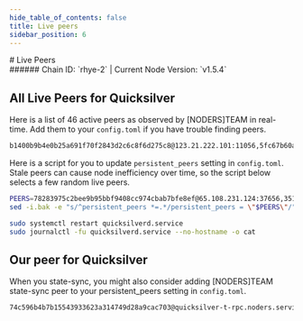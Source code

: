 ```yaml
---
hide_table_of_contents: false
title: Live peers
sidebar_position: 6
---
```


<div class="h1-with-icon icon-quicksilver">
# Live Peers
</div>
###### Chain ID: `rhye-2` | Current Node Version: `v1.5.4`

## All Live Peers for Quicksilver
Here is a list of 46 active peers as observed by [NODERS]TEAM in real-time. Add them to your `config.toml` if you have trouble finding peers.

```bash
b1400b9b4e0b25a691f70f2843d2c6c8f6d275c8@123.21.222.101:11056,5fc67b60aff6ce69e7b183cb35d045add8f3cf8e@65.109.65.248:50656,1bea687fdcde91698f654977540fb8814bcf05c6@212.23.222.220:26456,7f0596f0bcf4fa3b5dc7eae3c3233c62a13c438e@135.125.5.29:48656,0587ab2f60f3f1f8a6cae4397d4b1f16db05656d@45.85.147.96:26656,8dcd0e09cabdb4fb57bac48636ddb8df25672cb1@65.109.39.223:26686,760a6069c28f0b54548a656518471ca2b60481c6@135.181.133.249:16656,5a3c424c19d9ab694190a7805a2b1a146460d752@65.108.2.27:26656,2aed12a25bfa92e40ccb95c88692735a9488a17e@65.109.92.79:37656,47bedce5b92a08903f046df2ef11ba8721764143@85.239.240.33:11156,0265044736c3b59fb4982f3650cadebe457df561@167.86.99.7:16656,c3819ce50237e206e0c83eb1702423e85f9270ed@5.161.145.173:26656,fcf5eb2872fdde3ce23a1bf23708434025851411@47.147.226.147:55656,2a577a2f1a3c9e6fdcf19659af4ecc48f4525274@135.181.215.115:26776,1d5a1818a6c4158daeae8bb1374511e79c6d3b5c@65.21.200.161:11656,14f759decfc140208c6f438d20eb756519688fea@65.21.136.219:21026,d5519e378247dfb61dfe90652d1fe3e2b3005a5b@65.109.68.190:11156,018afd4c3a45522ccf3727898442d377805b8d2c@65.108.230.113:20026,bd4957d43b74ae9f6dd55e219cb4db21edacd86d@65.108.192.123:21656,41eed5cd425a67fff4ce81084e217e470fd76344@85.10.197.17:33656,532625a997a6f891405202968607f72afe004f15@202.61.225.157:26666,7fe3007cba4de49584cbdad9489ffecfc9651c57@65.108.79.246:26673,f7ef0268d8348c7f4413d476ecdc2dcfb48c3b53@142.132.202.92:32356,f5dad1992343dcfa00971e5ae886d0c8e1272d3f@51.89.14.181:26656,5c2a752c9b1952dbed075c56c600c3a79b58c395@195.3.220.54:27026,f23a0ba36c6126779999b6c2f935349c6a8827da@65.21.112.220:2050,f3dac81d784c4bed8a3e3fab6a1fd60797433276@95.216.102.121:61156,fd97edb925b849af2a8f34506e61d84683eed59c@65.108.206.118:61056,ab93bec8994135b468bd7f208132a7702b311729@219.100.163.45:57656,e7e70d20593e09c6dfbf479b7e654966607553b8@176.9.245.157:26656,e6bf55bc9f08958b7518bea455423375db78d1ef@65.108.13.176:26656,3804efa70b33fd6d06f963ca1be1338796082bcf@51.89.9.82:26656,4657f913d7415096850731450198c2b044a26866@5.22.223.252:26656,34e9630e71da146c12160e6f8e5cdfe7bcdfa507@144.76.202.120:61056,d3d6f6baab1ffbeb380c9150b64a72ce7c60427d@65.108.226.26:30656,2ac13424a70ef7b2a78b5e425b3abb31dcd5b08f@88.198.39.169:18656,8719ab65bb0fff4196b4561ee6cd0435461eabfa@49.12.84.248:20656,80a09a8ae70e893789110c7945cb8f324002bfed@88.98.195.228:16656,9168ebd70889bfb0176ac07624b9110fce8582cc@95.214.52.138:26676,50af67caac04091985a346256775abf98fc98013@65.108.218.32:26656,a98710e0557e1e250d1633cc0d7f066ef6ef58f7@65.108.200.40:50656,3519e61e653db97f5d1c7f1bec9b0072bca4d5fe@144.76.45.59:16656,368bedda558f66533ea4cc66d2259825727b92e1@46.4.121.72:26656,cbf6e3e751d08af259b3181ecc142f57a7166662@65.109.93.152:37656,78283975c2bee9b95bbf9408cc974cbab7bfe8ef@65.108.231.124:37656,17574de80eeda21ae1ed94e162ad55b58914c6fa@135.181.210.171:20026
```

Here is a script for you to update `persistent_peers` setting in `config.toml`. Stale peers can cause node inefficiency over time, so the script below selects a few random live peers.

```bash
PEERS=78283975c2bee9b95bbf9408cc974cbab7bfe8ef@65.108.231.124:37656,3519e61e653db97f5d1c7f1bec9b0072bca4d5fe@144.76.45.59:16656,14f759decfc140208c6f438d20eb756519688fea@65.21.136.219:21026,d3d6f6baab1ffbeb380c9150b64a72ce7c60427d@65.108.226.26:30656,e7e70d20593e09c6dfbf479b7e654966607553b8@176.9.245.157:26656
sed -i.bak -e "s/^persistent_peers *=.*/persistent_peers = \"$PEERS\"/" ~/.quicksilverd/config/config.toml

sudo systemctl restart quicksilverd.service
sudo journalctl -fu quicksilverd.service --no-hostname -o cat
```

## Our peer for Quicksilver
When you state-sync, you might also consider adding [NODERS]TEAM state-sync peer to your persistent_peers setting in `config.toml`.

```bash
74c596b4b7b15543933623a314749d28a9cac703@quicksilver-t-rpc.noders.services:13656
```